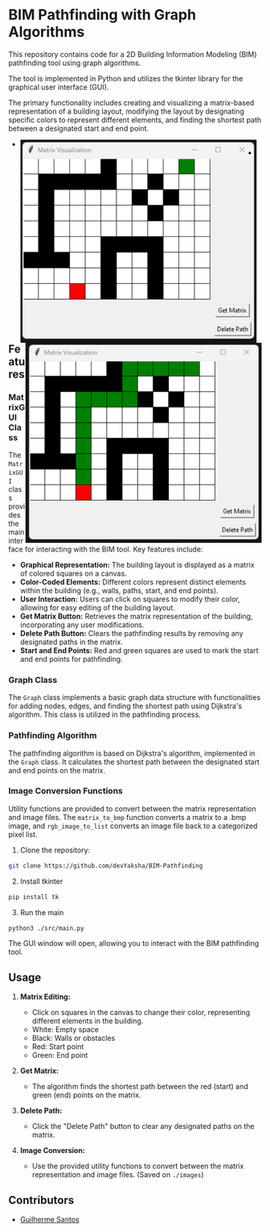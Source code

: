 # BIM Pathfinding with Graph Algorithms

This repository contains code for a 2D Building Information Modeling (BIM) pathfinding tool using graph algorithms. 

The tool is implemented in Python and utilizes the tkinter library for the graphical user interface (GUI). 

The primary functionality includes creating and visualizing a matrix-based representation of a building layout, modifying the layout by designating specific colors to represent different elements, and finding the shortest path between a designated start and end point.

- <img align="left" src="images/examples/matrix.png" width="470">
- <img align="right" src="images/examples/final_output.png" width="470">


## Features

### MatrixGUI Class

The `MatrixGUI` class provides the main interface for interacting with the BIM tool. Key features include:

- **Graphical Representation:** The building layout is displayed as a matrix of colored squares on a canvas.
- **Color-Coded Elements:** Different colors represent distinct elements within the building (e.g., walls, paths, start, and end points).
- **User Interaction:** Users can click on squares to modify their color, allowing for easy editing of the building layout.
- **Get Matrix Button:** Retrieves the matrix representation of the building, incorporating any user modifications.
- **Delete Path Button:** Clears the pathfinding results by removing any designated paths in the matrix.
- **Start and End Points:** Red and green squares are used to mark the start and end points for pathfinding.

### Graph Class

The `Graph` class implements a basic graph data structure with functionalities for adding nodes, edges, and finding the shortest path using Dijkstra's algorithm. This class is utilized in the pathfinding process.

### Pathfinding Algorithm

The pathfinding algorithm is based on Dijkstra's algorithm, implemented in the `Graph` class. It calculates the shortest path between the designated start and end points on the matrix.

### Image Conversion Functions

Utility functions are provided to convert between the matrix representation and image files. The `matrix_to_bmp` function converts a matrix to a .bmp image, and `rgb_image_to_list` converts an image file back to a categorized pixel list.


1. Clone the repository:

```bash
git clone https://github.com/devYaksha/BIM-Pathfinding
```

2. Install tkinter

```bash
pip install tk
```

3. Run the main

```bash
python3 ./src/main.py
```
The GUI window will open, allowing you to interact with the BIM pathfinding tool.

## Usage

1. **Matrix Editing:**
   - Click on squares in the canvas to change their color, representing different elements in the building.
   - White: Empty space
   - Black: Walls or obstacles
   - Red: Start point
   - Green: End point

2. **Get Matrix:**
   - The algorithm finds the shortest path between the red (start) and green (end) points on the matrix.

3. **Delete Path:**
   - Click the "Delete Path" button to clear any designated paths on the matrix.

4. **Image Conversion:**
   - Use the provided utility functions to convert between the matrix representation and image files. (Saved on `./images`)

## Contributors

- [Guilherme Santos](https://github.com/devYaksha)

